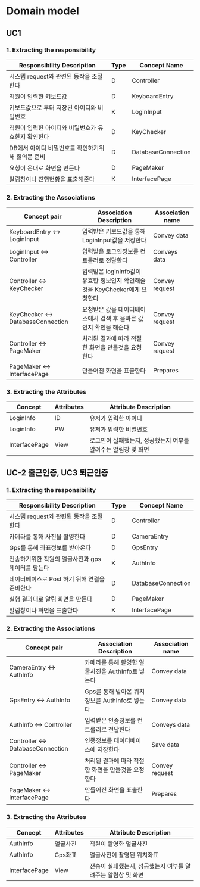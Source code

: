 # Domain model

## UC1

### 1. Extracting the responsibility
Responsibility Description | Type | Concept   Name
-- | -- | --
시스템 request와 관련된 동작을 조절한다 | D | Controller
직원이 입력한 키보드값 | D | KeyboardEntry
키보드값으로 부터 저장된 아이디와 비밀번호 | K | LoginInput
직원이 입력한 아이디와 비밀번호가 유효한지 확인한다 | D | KeyChecker
DB에서 아이디 비밀번호를 확인하기위해 질의문 준비 | D | DatabaseConnection
요청이 온대로 화면을 만든다 | D | PageMaker
알림창이나 진행현황을 표출해준다 | K | InterfacePage


### 2. Extracting the Associations
Concept   pair | Association   Description | Association   name
-- | -- | --
KeyboardEntry <-> LoginInput | 입력받은 키보드값을 통해    LoginInput값을 저장한다 | Convey data
LoginInput <-> Controller | 입력받은 로그인정보를 컨트롤러로 전달한다 | Conveys data
Controller <-> KeyChecker | 입력받은 loginInfo값이 유효한 정보인지    확인해줄것을 KeyChecker에게 요청한다 | Convey request
KeyChecker <-> DatabaseConnection | 요청받은 값을 데이터베이스에서 검색 후    올바른 값인지 확인을 해준다 | Convey request
Controller <-> PageMaker | 처리된 결과에 따라 적절한 화면을    만들것을 요청한다 | Convey request
PageMaker <-> InterfacePage | 만들어진 화면을 표출한다 | Prepares

### 3. Extracting the Attributes
Concept | Attributes | Attribute   Description
-- | -- | --
LoginInfo | ID | 유저가 입력한 아이디
LoginInfo | PW | 유저가 입력한 비밀번호
InterfacePage | View | 로그인이 실패했는지, 성공했는지 여부를    알려주는 알림창 및 화면



## UC-2 출근인증, UC3 퇴근인증

### 1. Extracting the responsibility
Responsibility Description | Type | Concept   Name
-- | -- | --
시스템 request와 관련된 동작을 조절한다 | D | Controller
카메라를 통해 사진을 촬영한다 | D | CameraEntry
Gps를 통해 좌표정보를 받아온다 | D | GpsEntry
전송하기위한 직원의 얼굴사진과 gps데이터를 담는다 | K | AuthInfo
데이터베이스로 Post 하기 위해 연결을 준비한다 | D | DatabaseConnection
실행 결과대로 알림 화면을 만든다 | D | PageMaker
알림창이나 화면을 표출한다 | K | InterfacePage

### 2. Extracting the Associations
Concept   pair | Association   Description | Association   name
-- | -- | --
CameraEntry <-> AuthInfo | 카메라를 통해 촬영한 얼굴사진을    AuthInfo로 넣는다 | Convey data
GpsEntry <-> AuthInfo | Gps를 통해 받아온 위치정보를    AuthInfo로 넣는다 | Convey data
AuthInfo <-> Controller | 입력받은 인증정보를 컨트롤러로 전달한다 | Conveys data
Controller <-> DatabaseConnection | 인증정보를 데이터베이스에 저장한다 | Save data
Controller <-> PageMaker | 처리된 결과에 따라 적절한 화면을    만들것을 요청한다 | Convey request
PageMaker <-> InterfacePage | 만들어진 화면을 표출한다 | Prepares

### 3. Extracting the Attributes
Concept | Attributes | Attribute   Description
-- | -- | --
AuthInfo | 얼굴사진 | 직원이 촬영한 얼굴사진
AuthInfo | Gps좌표 | 얼굴사진이 촬영된 위치좌표
InterfacePage | View | 전송이 실패했는지, 성공했는지 여부를    알려주는 알림창 및 화면
